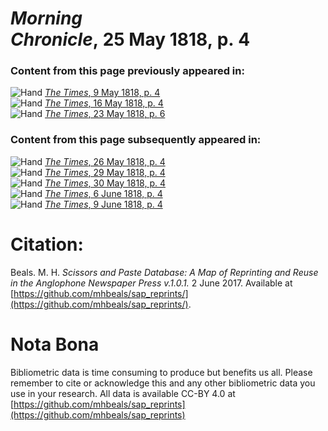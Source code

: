 # *Morning Chronicle*, 25 May 1818, p. 4  
  
### Content from this page previously appeared in:  
![Hand](http://scissorsandpaste.net/wp-content/uploads/2017/06/smallhandpointer.png) [*The Times*, 9 May 1818, p. 4](https://mhbeals.github.io/sap_html/The-Times/The-Times-9-May-1818-p-4)  
![Hand](http://scissorsandpaste.net/wp-content/uploads/2017/06/smallhandpointer.png) [*The Times*, 16 May 1818, p. 4](https://mhbeals.github.io/sap_html/The-Times/The-Times-16-May-1818-p-4)  
![Hand](http://scissorsandpaste.net/wp-content/uploads/2017/06/smallhandpointer.png) [*The Times*, 23 May 1818, p. 6](https://mhbeals.github.io/sap_html/The-Times/The-Times-23-May-1818-p-6)  
  
### Content from this page subsequently appeared in:  
![Hand](http://scissorsandpaste.net/wp-content/uploads/2017/06/smallhandpointer.png) [*The Times*, 26 May 1818, p. 4](https://mhbeals.github.io/sap_html/The-Times/The-Times-26-May-1818-p-4)  
![Hand](http://scissorsandpaste.net/wp-content/uploads/2017/06/smallhandpointer.png) [*The Times*, 29 May 1818, p. 4](https://mhbeals.github.io/sap_html/The-Times/The-Times-29-May-1818-p-4)  
![Hand](http://scissorsandpaste.net/wp-content/uploads/2017/06/smallhandpointer.png) [*The Times*, 30 May 1818, p. 4](https://mhbeals.github.io/sap_html/The-Times/The-Times-30-May-1818-p-4)  
![Hand](http://scissorsandpaste.net/wp-content/uploads/2017/06/smallhandpointer.png) [*The Times*, 6 June 1818, p. 4](https://mhbeals.github.io/sap_html/The-Times/The-Times-6-June-1818-p-4)  
![Hand](http://scissorsandpaste.net/wp-content/uploads/2017/06/smallhandpointer.png) [*The Times*, 9 June 1818, p. 4](https://mhbeals.github.io/sap_html/The-Times/The-Times-9-June-1818-p-4)  


# Citation: 

Beals. M. H. *Scissors and Paste Database: A Map of Reprinting and Reuse in the Anglophone Newspaper Press v.1.0.1.* 2 June 2017. Available at [https://github.com/mhbeals/sap_reprints/](https://github.com/mhbeals/sap_reprints/). 

# Nota Bona

Bibliometric data is time consuming to produce but benefits us all. Please remember to cite or acknowledge this and any other bibliometric data you use in your research. All data is available CC-BY 4.0 at [https://github.com/mhbeals/sap_reprints](https://github.com/mhbeals/sap_reprints)